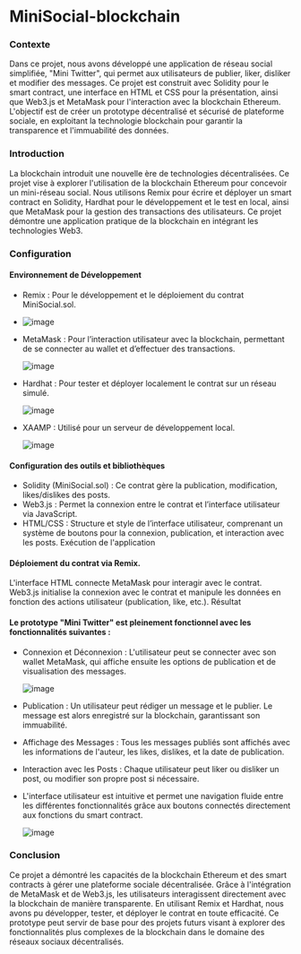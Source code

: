 # MiniSocial-blockchain
### Contexte
Dans ce projet, nous avons développé une application de réseau social simplifiée, "Mini Twitter", qui permet aux utilisateurs de publier, liker, disliker et modifier des messages. Ce projet est construit avec Solidity pour le smart contract, une interface en HTML et CSS pour la présentation, ainsi que Web3.js et MetaMask pour l'interaction avec la blockchain Ethereum. L'objectif est de créer un prototype décentralisé et sécurisé de plateforme sociale, en exploitant la technologie blockchain pour garantir la transparence et l'immuabilité des données.

### Introduction
La blockchain introduit une nouvelle ère de technologies décentralisées. Ce projet vise à explorer l'utilisation de la blockchain Ethereum pour concevoir un mini-réseau social. Nous utilisons Remix pour écrire et déployer un smart contract en Solidity, Hardhat pour le développement et le test en local, ainsi que MetaMask pour la gestion des transactions des utilisateurs. Ce projet démontre une application pratique de la blockchain en intégrant les technologies Web3.

### Configuration
#### Environnement de Développement
- Remix : Pour le développement et le déploiement du contrat MiniSocial.sol.
- 
  ![image](https://github.com/user-attachments/assets/153288b3-e202-435b-ac78-e870bd6a611e)
  
- MetaMask : Pour l’interaction utilisateur avec la blockchain, permettant de se connecter au wallet et d’effectuer des transactions.

  ![image](https://github.com/user-attachments/assets/9cba4ea2-5f84-4d6d-a396-888c3293ebb7)
  
- Hardhat : Pour tester et déployer localement le contrat sur un réseau simulé.
  
  ![image](https://github.com/user-attachments/assets/2ef0e1a5-ba51-46bc-97c0-f902bd19b37f)
  
- XAAMP : Utilisé pour un serveur de développement local.
  
  ![image](https://github.com/user-attachments/assets/31998454-28c8-43eb-bb8a-6617297650ce)
  
#### Configuration des outils et bibliothèques
- Solidity (MiniSocial.sol) : Ce contrat gère la publication, modification, likes/dislikes des posts.
- Web3.js : Permet la connexion entre le contrat et l’interface utilisateur via JavaScript.
- HTML/CSS : Structure et style de l’interface utilisateur, comprenant un système de boutons pour la connexion, publication, et interaction avec les posts.
Exécution de l'application
#### Déploiement du contrat via Remix.
L'interface HTML connecte MetaMask pour interagir avec le contrat.
Web3.js initialise la connexion avec le contrat et manipule les données en fonction des actions utilisateur (publication, like, etc.).
Résultat

#### Le prototype "Mini Twitter" est pleinement fonctionnel avec les fonctionnalités suivantes :

- Connexion et Déconnexion : L'utilisateur peut se connecter avec son wallet MetaMask, qui affiche ensuite les options de publication et de visualisation des messages.
  
  ![image](https://github.com/user-attachments/assets/a466de7b-8ca9-4b60-ad0a-1294087feaf7)
  
- Publication : Un utilisateur peut rédiger un message et le publier. Le message est alors enregistré sur la blockchain, garantissant son immuabilité.
- Affichage des Messages : Tous les messages publiés sont affichés avec les informations de l'auteur, les likes, dislikes, et la date de publication.
- Interaction avec les Posts : Chaque utilisateur peut liker ou disliker un post, ou modifier son propre post si nécessaire.
- L'interface utilisateur est intuitive et permet une navigation fluide entre les différentes fonctionnalités grâce aux boutons connectés directement aux fonctions du smart contract.
  
  ![image](https://github.com/user-attachments/assets/f4397a23-7850-48a3-b163-8da41cc8b936)
  
### Conclusion
Ce projet a démontré les capacités de la blockchain Ethereum et des smart contracts à gérer une plateforme sociale décentralisée. Grâce à l'intégration de MetaMask et de Web3.js, les utilisateurs interagissent directement avec la blockchain de manière transparente. En utilisant Remix et Hardhat, nous avons pu développer, tester, et déployer le contrat en toute efficacité. Ce prototype peut servir de base pour des projets futurs visant à explorer des fonctionnalités plus complexes de la blockchain dans le domaine des réseaux sociaux décentralisés.
